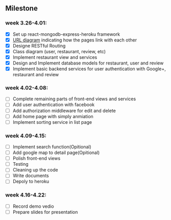 ## Milestone

### week 3.26-4.01: 

- [x] Set up react-mongodb-express-heroku framework
- [x] [URL diagram](https://drive.google.com/file/d/1dACySKbPXIwAe0M6piYnkQ7dECkR_sRc/view?usp=sharing) indicating how the pages link with each other 
- [x] Designe RESTful Routing
- [x] Class diagram (user, restaurant, review, etc)
- [x] Implement restaurant view and services
- [x] Design and Implement database models for restaurant, user and review 
- [x] Implement basic backend services for user authentication with Google+, restaurant and review

### week 4.02-4.08: 

- [ ] Complete remaining parts of front-end views and services
- [ ] Add user authentication with facebook
- [ ] Add authorization middleware for edit and delete
- [ ] Add home page with simply anmiation
- [ ] Implement sorting service in list page

### week 4.09-4.15: 

- [ ] Implement search function(Opitional)
- [ ] Add google map to detail page(Opitional)
- [ ] Polish front-end views
- [ ] Testing
- [ ] Cleaning up the code
- [ ] Write documents
- [ ] Depoly to heroku

### week 4.16-4.22: 

- [ ] Record demo vedio 
- [ ] Prepare slides for presentation
